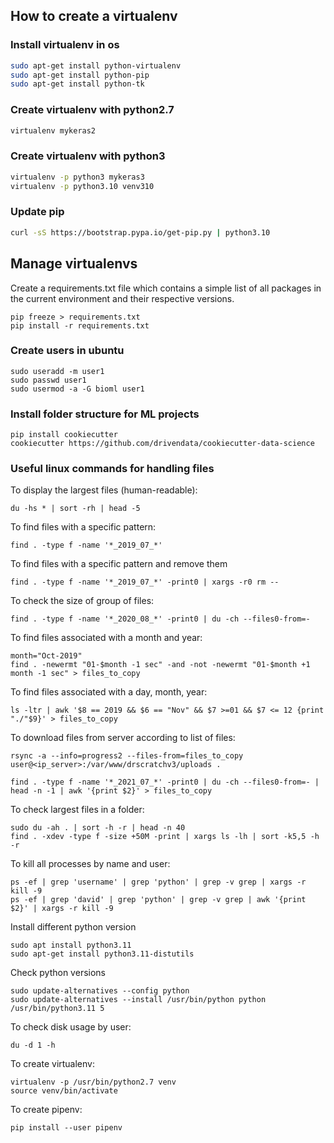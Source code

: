 ## How to create a virtualenv

### Install virtualenv in os
```bash
sudo apt-get install python-virtualenv
sudo apt-get install python-pip
sudo apt-get install python-tk
```

### Create virtualenv with python2.7
```bash
virtualenv mykeras2
```

### Create virtualenv with python3
```bash
virtualenv -p python3 mykeras3
virtualenv -p python3.10 venv310
```

### Update pip
```bash
curl -sS https://bootstrap.pypa.io/get-pip.py | python3.10
```

## Manage virtualenvs

Create a requirements.txt file which contains a simple list of all packages in the current environment and
their respective versions.
```shell script
pip freeze > requirements.txt
pip install -r requirements.txt
```

### Create users in ubuntu
```shell script
sudo useradd -m user1
sudo passwd user1
sudo usermod -a -G bioml user1
```

### Install folder structure for ML projects
```shell script
pip install cookiecutter
cookiecutter https://github.com/drivendata/cookiecutter-data-science
```
### Useful linux commands for handling files

To display the largest files (human-readable):
```shell script
du -hs * | sort -rh | head -5
```

To find files with a specific pattern:
```shell script
find . -type f -name '*_2019_07_*'
```

To find files with a specific pattern and remove them
```shell script
find . -type f -name '*_2019_07_*' -print0 | xargs -r0 rm --
```

To check the size of group of files:
```shell script
find . -type f -name '*_2020_08_*' -print0 | du -ch --files0-from=-
```

To find files associated with a month and year:
```shell script
month="Oct-2019"
find . -newermt "01-$month -1 sec" -and -not -newermt "01-$month +1 month -1 sec" > files_to_copy
```

To find files associated with a day, month, year:
```shell script
ls -ltr | awk '$8 == 2019 && $6 == "Nov" && $7 >=01 && $7 <= 12 {print "./"$9}' > files_to_copy
```

To download files from server according to list of files:
```shell script
rsync -a --info=progress2 --files-from=files_to_copy user@<ip_server>:/var/www/drscratchv3/uploads .
```

```shell script
find . -type f -name '*_2021_07_*' -print0 | du -ch --files0-from=- | head -n -1 | awk '{print $2}' > files_to_copy
```

To check largest files in a folder:
```shell script
sudo du -ah . | sort -h -r | head -n 40
find . -xdev -type f -size +50M -print | xargs ls -lh | sort -k5,5 -h -r
```

To kill all processes by name and user:
```shell script
ps -ef | grep 'username' | grep 'python' | grep -v grep | xargs -r kill -9
ps -ef | grep 'david' | grep 'python' | grep -v grep | awk '{print $2}' | xargs -r kill -9
```

Install different python version
```shell script
sudo apt install python3.11
sudo apt-get install python3.11-distutils
```

Check python versions
```shell script
sudo update-alternatives --config python
sudo update-alternatives --install /usr/bin/python python /usr/bin/python3.11 5
```

To check disk usage by user:
```shell script
du -d 1 -h
```

To create virtualenv:
```shell script
virtualenv -p /usr/bin/python2.7 venv
source venv/bin/activate
```

To create pipenv:
```shell script
pip install --user pipenv
```

